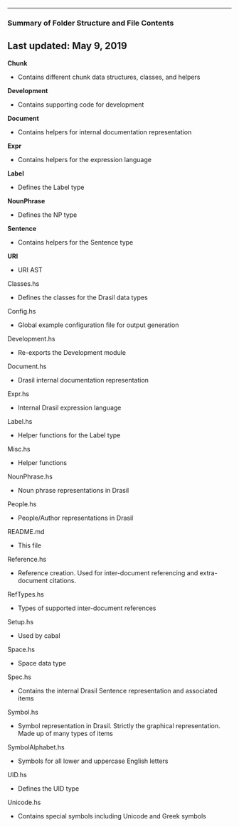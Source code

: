 --------------------------------------------------
### Summary of Folder Structure and File Contents
Last updated: May 9, 2019
--------------------------------------------------

**Chunk**
  - Contains different chunk data structures, classes, and helpers

**Development**
  - Contains supporting code for development

**Document**
  - Contains helpers for internal documentation representation

**Expr**
  - Contains helpers for the expression language

**Label**
  - Defines the Label type

**NounPhrase**
  - Defines the NP type

**Sentence**
  - Contains helpers for the Sentence type

**URI**
  - URI AST

Classes.hs
  - Defines the classes for the Drasil data types

Config.hs
  - Global example configuration file for output generation

Development.hs
  - Re-exports the Development module

Document.hs
  - Drasil internal documentation representation

Expr.hs
  - Internal Drasil expression language

Label.hs
  - Helper functions for the Label type

Misc.hs
  - Helper functions

NounPhrase.hs
  - Noun phrase representations in Drasil

People.hs
  - People/Author representations in Drasil

README.md
  - This file

Reference.hs
  - Reference creation. Used for inter-document referencing and extra-document
  citations.

RefTypes.hs
  - Types of supported inter-document references

Setup.hs
  - Used by cabal

Space.hs
  - Space data type

Spec.hs
  - Contains the internal Drasil Sentence representation and associated items

Symbol.hs
  - Symbol representation in Drasil. Strictly the graphical representation.
  Made up of many types of items

SymbolAlphabet.hs
  - Symbols for all lower and uppercase English letters

UID.hs
  - Defines the UID type

Unicode.hs
  - Contains special symbols including Unicode and Greek symbols